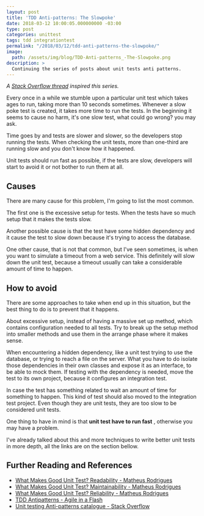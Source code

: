 ```yaml
---
layout: post
title: 'TDD Anti-patterns: The Slowpoke'
date: 2018-03-12 10:00:05.000000000 -03:00
type: post
categories: unittest
tags: tdd integrationtest
permalink: "/2018/03/12/tdd-anti-patterns-the-slowpoke/"
image: 
  path: /assets/img/blog/TDD-Anti-patterns_-The-Slowpoke.png
description: >
  Continuing the series of posts about unit tests anti patterns.
---
```

_A [Stack Overflow thread](https://stackoverflow.com/questions/333682/unit-testing-anti-patterns-catalogue)&nbsp;inspired this series._

Every once in a while we stumble upon a particular unit test which takes ages to run, taking more than 10 seconds sometimes.&nbsp;Whenever a slow poke test is created,&nbsp;it takes more time to run the tests. In the beginning it seems to cause no harm, it's one slow test, what could go wrong? you may ask.

Time goes by and tests are slower and slower, so the developers stop running the tests. When checking the unit tests, more than one-third are running slow and you don't know how it happened.

Unit tests should run fast as possible, if the tests are slow, developers will start to avoid it or not bother to run them at all.

## **Causes**

There are many cause for this problem, I'm going to list the most common.

The first one is the excessive setup for tests. When the tests have so much setup that it makes the tests slow.

Another possible cause is that the test have some hidden dependency and it cause the test to slow down because it's trying to access the database.

One other cause, that is not that common, but I've seen sometimes, is when you want to simulate a timeout from a web service. This definitely will slow down the unit test, because a timeout usually can take a considerable amount of time to happen.

## **How to avoid**

There are some approaches to take when end up in this situation, but the best thing to do is to prevent that it happens.

About excessive setup, instead of having a massive set up method, which contains configuration needed to all tests. Try to break up the setup method into smaller methods and use them in the arrange phase where it makes sense.

When encountering a hidden dependency, like a unit test trying to use the database, or trying to reach a file on the server. What you have to do isolate those dependencies in their own classes and expose it as an interface, to be able to mock them. If testing with the dependency is needed, move the test to its own project, because it configures an integration test.

In case the test has something related to wait an amount of time for something to happen. This kind of test should also moved to the integration test project. Even though they are unit tests, they are too slow to be considered unit tests.

One thing to have in mind is that **unit test have to run fast** , otherwise you may have a problem.

I've already talked about this and more techniques to write better unit tests in more depth, all the links are on the section bellow.&nbsp;

## **Further Reading and References**

- [What Makes Good Unit Test? Readability - Matheus Rodrigues](https://www.matheus.ro/2018/01/15/makes-good-unit-test-readability/)
- [What Makes Good Unit Test? Maintainability - Matheus Rodrigues](https://www.matheus.ro/2017/12/04/what-makes-good-unit-test-maintainability/)
- [What Makes Good Unit Test? Reliability - Matheus Rodrigues](https://www.matheus.ro/2017/10/23/unit-test-reliability/)
- [TDD Antipatterns - Agile in a Flash](http://agileinaflash.blogspot.com.br/2009/06/tdd-antipatterns.html)
- [Unit testing Anti-patterns catalogue - Stack Overflow](https://stackoverflow.com/questions/333682/unit-testing-anti-patterns-catalogue)
